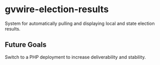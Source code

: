 # gvwire-election-results
System for automatically pulling and displaying local and state election results.

## Future Goals
Switch to a PHP deployment to increase deliverability and stability.

